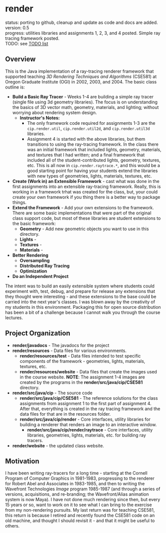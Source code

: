 # render

status: porting to github, cleanup and update as code and docs are added. 
version: 0.5  
progress: utilities libraries and assignments 1, 2, 3, and 4 posted. Simple ray tracing framework posted.  
TODO: see [TODO list](./TODO.md)


## Overview
This is the Java implementation of a ray-tracing renderer framework that supported teaching *3D Rendering Techniques and
Algorithms* (CSE581) at Oregon Graduate Institute (OGI) in 2002, 2003, and 2004. The basic class outline is:
* **Build a Basic Ray Tracer** - Weeks 1-4 are building a simple ray tracer (single file using 3d geometry libraries). The focus
  is on understanding the basics of 3D vector math, geometry, materials, and lighting; without worrying about rendering
  system design.
  * **Instructor's Notes:**
    * The only framework code required for assignments 1-3 are the `cip.render.util`, `cip.render.util2d`,
      and `cip.render.util3d` libraries.
    * Assignment 4 is started with the above libraries, but them transitions to using the ray-tracing framework. In the class
      there was an initial framework that included lights, geometry, materials, and textures that I had written; and a final
      framework that included all of the student-contributed lights, geometry, textures, etc. This is all now in
      `cip.render.raytrace.*`, and this would be a good starting point for having your students extend the libraries with new
      types of geometries, lights, materials, textures, etc.
* **Create (Work in) an Extensible Framework** - cast what was done in the first assignments into an extensible ray-tracing
  framework. Really, this is working in a framework trhat was created for the class, but, your could create your own framework
  if you thing there is a better way to package things.
* **Extend the Framework** - Add your own extensions to the framework. There are some basic implementations that were part of
  the original class support code, but most of these libraries are student extensions to the basic framework:
  * **Geometry** - Add new geometric objects you want to use in this directory.
  * **Lights** - 
  * **Textures** -
  * **Materials** -
* **Better Rendering**
  * **Oversampling**
  * **Distributed Ray Tracing**
  * **Optimization**
* **Do an Independent Project**

The intent was to build an easily extensible system where students could experiment with, test, debug, and prepare for release any
extensions that they thought were interesting - and these extensions to the base could be carried into the next year's
classes. I was blown away by the creativity of my students in this environment. Packaging this
for open source distribution has been a bit of a challenge because I cannot walk you through the course lectures.

## Project Organization
* **render/javadocs** - The javadocs for the project
* **render/resources** - Data files for various environments.
  * **render/resources/test** - Data files intended to test specific components of the framework - geometries, lights,
    materials, textures, etc.
  * **render/resources/website** - Data files that create the images used in the course website. **NOTE**: The assignment
    1-4 images are created by the programs in the **render/src/java/cip/CSE581** directory.
* **render/src/java/cip** - The source code
  * **render/src/java/cip/CSE581** - The reference solutions for the class assignments from assignment 1 to the first
    part of assignment 4. After that, everything is created in the ray tracing framework and the data files for that
    are in the resources folder.
  * **render/src/java/cip/render** - Core interfaces, utility libraries for building a renderer that renders an image
    to an interactive window.
    * **render/src/java/cip/render/raytrace** - Core interfaces, utility libraries, geometries, lights, materials, etc.
      for building ray tracers.
* **render/website** - the updated class website.

## Motivation
I have been writing ray-tracers for a long time - starting at the Cornell Program of Computer Graphics in 1981-1983, progressing
to the renderer for Robert Abel and Associates in 1983-1985, and then to writing the Wavefront Technologies *Image* program
1985-1987 (and through a series of versions, acquisitions, and re-branding; the Wavefront/Alias animation system is
now Maya). I have not done much rendering since then, but every 15 years or so, want to work on it to see what I can bring
to the exercise from my non-rendering pursuits. My last return was for teaching CSE581, this return is because I retired and
recently found the CSE581 code on an old machine, and thought I should revisit it - and that it might be useful to others.
